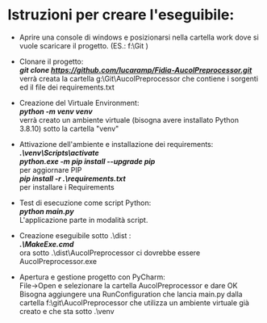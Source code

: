 # Istruzioni per creare l'eseguibile: 

* Aprire una console di windows e posizionarsi nella cartella work dove si vuole scaricare il progetto.
(ES.: f:\Git )  

* Clonare il progetto:    
***git clone https://github.com/lucaramp/Fidia-AucolPreprocessor.git***  
verrà creata la cartella g:\Git\AucolPreprocessor che contiene i sorgenti ed il file dei requirements.txt

* Creazione del Virtuale Environment:  
***python -m venv venv***  
verrà creato un ambiente virtuale (bisogna avere installato Python 3.8.10) sotto la cartella "venv"  

* Attivazione dell'ambiente e installazione dei requirements:  
***.\venv\Scripts\activate***  
***python.exe -m pip install --upgrade pip***  
per aggiornare PIP  
***pip install -r .\requirements.txt***  
per installare i Requirements
* Test di esecuzione come script Python:  
***python main.py***  
L'applicazione parte in modalità script.
* Creazione eseguibile sotto .\dist  :  
***.\MakeExe.cmd***  
ora sotto .\dist\AucolPreprocessor ci dovrebbe essere AucolPreprocessor.exe
* Apertura e gestione progetto con PyCharm:  
File->Open  e selezionare la cartella AucolPreprocessor e dare OK  
Bisogna aggiungere una RunConfiguration che lancia main.py dalla cartella f:\git\AucolPreprocessor che utilizza un ambiente virtuale già creato e che sta sotto .\venv

